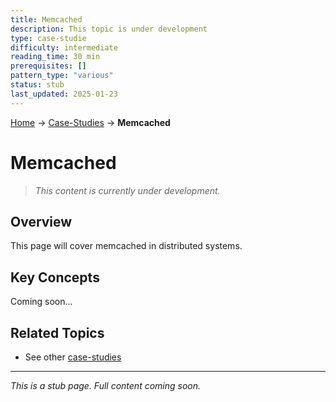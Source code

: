 ```yaml
---
title: Memcached
description: This topic is under development
type: case-studie
difficulty: intermediate
reading_time: 30 min
prerequisites: []
pattern_type: "various"
status: stub
last_updated: 2025-01-23
---
```


<!-- Navigation -->
[Home](../index.md) → [Case-Studies](index.md) → **Memcached**

# Memcached

> *This content is currently under development.*

## Overview

This page will cover memcached in distributed systems.

## Key Concepts

Coming soon...

## Related Topics

- See other [case-studies](index.md)

---

*This is a stub page. Full content coming soon.*
